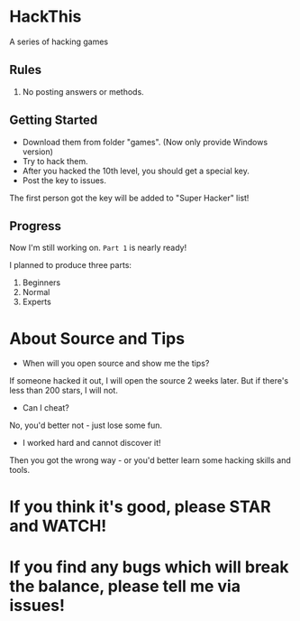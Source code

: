 # HackThis
A series of hacking games
## Rules
1. No posting answers or methods.
## Getting Started
- Download them from folder "games". (Now only provide Windows version)
- Try to hack them.
- After you hacked the 10th level, you should get a special key.
- Post the key to issues.

The first person got the key will be added to "Super Hacker" list!
## Progress
Now I'm still working on. <code>Part 1</code> is nearly ready!

I planned to produce three parts:
1. Beginners
2. Normal
3. Experts
# About Source and Tips
- When will you open source and show me the tips?

If someone hacked it out, I will open the source 2 weeks later. But if there's less than 200 stars, I will not.
- Can I cheat?

No, you'd better not - just lose some fun.
- I worked hard and cannot discover it!

Then you got the wrong way - or you'd better learn some hacking skills and tools.

# If you think it's good, please STAR and WATCH!
# If you find any bugs which will break the balance, please tell me via issues!
